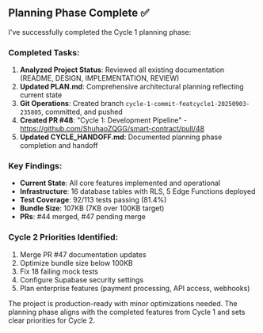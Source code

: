 ## Planning Phase Complete ✅

I've successfully completed the Cycle 1 planning phase:

### Completed Tasks:
1. **Analyzed Project Status**: Reviewed all existing documentation (README, DESIGN, IMPLEMENTATION, REVIEW)
2. **Updated PLAN.md**: Comprehensive architectural planning reflecting current state
3. **Git Operations**: Created branch `cycle-1-commit-featcycle1-20250903-235805`, committed, and pushed
4. **Created PR #48**: "Cycle 1: Development Pipeline" - https://github.com/ShuhaoZQGG/smart-contract/pull/48
5. **Updated CYCLE_HANDOFF.md**: Documented planning phase completion and handoff

### Key Findings:
- **Current State**: All core features implemented and operational
- **Infrastructure**: 16 database tables with RLS, 5 Edge Functions deployed
- **Test Coverage**: 92/113 tests passing (81.4%)
- **Bundle Size**: 107KB (7KB over 100KB target)
- **PRs**: #44 merged, #47 pending merge

### Cycle 2 Priorities Identified:
1. Merge PR #47 documentation updates
2. Optimize bundle size below 100KB
3. Fix 18 failing mock tests
4. Configure Supabase security settings
5. Plan enterprise features (payment processing, API access, webhooks)

The project is production-ready with minor optimizations needed. The planning phase aligns with the completed features from Cycle 1 and sets clear priorities for Cycle 2.
